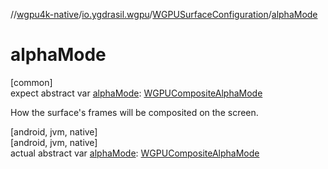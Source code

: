 //[wgpu4k-native](../../../index.md)/[io.ygdrasil.wgpu](../index.md)/[WGPUSurfaceConfiguration](index.md)/[alphaMode](alpha-mode.md)

# alphaMode

[common]\
expect abstract var [alphaMode](alpha-mode.md): [WGPUCompositeAlphaMode](../-w-g-p-u-composite-alpha-mode/index.md)

How the surface's frames will be composited on the screen.

[android, jvm, native]\
[android, jvm, native]\
actual abstract var [alphaMode](alpha-mode.md): [WGPUCompositeAlphaMode](../-w-g-p-u-composite-alpha-mode/index.md)